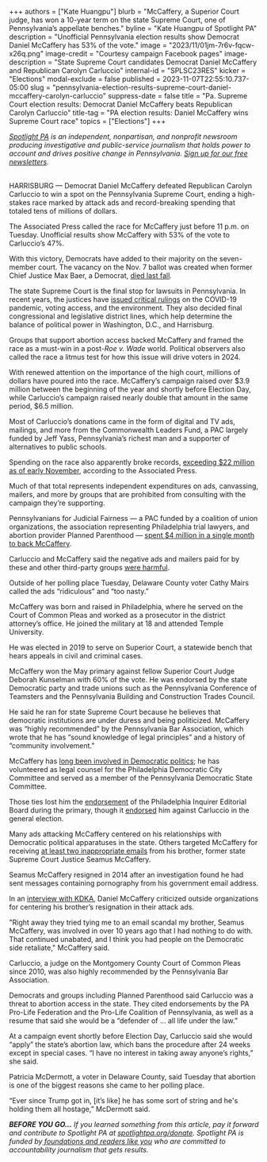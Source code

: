 +++
authors = ["Kate Huangpu"]
blurb = "McCaffery, a Superior Court judge, has won a 10-year term on the state Supreme Court, one of Pennsylvania’s appellate benches."
byline = "Kate Huangpu of Spotlight PA"
description = "Unofficial Pennsylvania election results show Democrat Daniel McCaffery has 53% of the vote."
image = "2023/11/01jm-7r6v-fqcw-x26q.png"
image-credit = "Courtesy campaign Facebook pages"
image-description = "State Supreme Court candidates Democrat Daniel McCaffery and Republican Carolyn Carluccio"
internal-id = "SPLSC23RES"
kicker = "Elections"
modal-exclude = false
published = 2023-11-07T22:55:10.737-05:00
slug = "pennsylvania-election-results-supreme-court-daniel-mccaffery-carolyn-carluccio"
suppress-date = false
title = "Pa. Supreme Court election results: Democrat Daniel McCaffery beats Republican Carolyn Carluccio"
title-tag = "PA election results: Daniel McCaffery wins Supreme Court race"
topics = ["Elections"]
+++

<a href="https://www.spotlightpa.org/"><em>Spotlight PA</em></a><em> is an independent, nonpartisan, and nonprofit newsroom producing investigative and public-service journalism that holds power to account and drives positive change in Pennsylvania. </em><a href="https://www.spotlightpa.org/newsletters"><em>Sign up for our free newsletters</em></a><em>.</em>

<br/>HARRISBURG — Democrat Daniel McCaffery defeated Republican Carolyn Carluccio to win a spot on the Pennsylvania Supreme Court, ending a high-stakes race marked by attack ads and record-breaking spending that totaled tens of millions of dollars.

The Associated Press called the race for McCaffery just before 11 p.m. on Tuesday. Unofficial results show McCaffery with 53% of the vote to Carluccio’s 47%.

With this victory, Democrats have added to their majority on the seven-member court. The vacancy on the Nov. 7 ballot was created when former Chief Justice Max Baer, a Democrat, <a href="https://apnews.com/article/pittsburgh-pennsylvania-obituaries-49ca6d17cf1c8e0a8eae8f33de5e47de">died last fall</a>.

<script src="https://www.spotlightpa.org/embed.js" async></script><div data-spl-embed-version="1" data-spl-src="https://www.spotlightpa.org/embeds/newsletter/"></div>

The state Supreme Court is the final stop for lawsuits in Pennsylvania. In recent years, the justices have <a href="https://www.spotlightpa.org/news/2023/10/pennsylvania-judges-supreme-superior-commonwealth-court-interactive-tool/">issued critical rulings</a> on the COVID-19 pandemic, voting access, and the environment. They also decided final congressional and legislative district lines, which help determine the balance of political power in Washington, D.C., and Harrisburg.

Groups that support abortion access backed McCaffery and framed the race as a must-win in a post-<em>Roe v. Wade </em>world. Political observers also called the race a litmus test for how this issue will drive voters in 2024.

With renewed attention on the importance of the high court, millions of dollars have poured into the race. McCaffery’s campaign raised over $3.9 million between the beginning of the year and shortly before Election Day, while Carluccio’s campaign raised nearly double that amount in the same period, $6.5 million.

Most of Carluccio’s donations came in the form of digital and TV ads, mailings, and more from the Commonwealth Leaders Fund, a PAC largely funded by Jeff Yass, Pennsylvania’s richest man and a supporter of alternatives to public schools.

Spending on the race also apparently broke records, <a href="https://apnews.com/article/pennsylvania-supreme-court-election-campaign-0c517ed69436d8271fec7b7f04ae025e">exceeding $22 million as of early November</a>, according to the Associated Press.

Much of that total represents independent expenditures on ads, canvassing, mailers, and more by groups that are prohibited from consulting with the campaign they’re supporting.

Pennsylvanians for Judicial Fairness — a PAC funded by a coalition of union organizations, the association representing Philadelphia trial lawyers, and abortion provider Planned Parenthood — <a href="https://www.spotlightpa.org/news/2023/10/supreme-court-campaign-finance-pennsylvania-yass-ads-spending/">spent $4 million in a single month to back McCaffery</a>.

Carluccio and McCaffery said the negative ads and mailers paid for by these and other third-party groups <a href="https://www.cbsnews.com/pittsburgh/news/pennsylvania-supreme-court-candidates-attack-ads/">were harmful</a>.

Outside of her polling place Tuesday, Delaware County voter Cathy Mairs called the ads “ridiculous” and “too nasty.”

McCaffery was born and raised in Philadelphia, where he served on the Court of Common Pleas and worked as a prosecutor in the district attorney’s office. He joined the military at 18 and attended Temple University.

He was elected in 2019 to serve on Superior Court, a statewide bench that hears appeals in civil and criminal cases.

McCaffery won the May primary against fellow Superior Court Judge Deborah Kunselman with 60% of the vote. He was endorsed by the state Democratic party and trade unions such as the Pennsylvania Conference of Teamsters and the Pennsylvania Building and Construction Trades Council.

He said he ran for state Supreme Court because he believes that democratic institutions are under duress and being politicized. McCaffery was “highly recommended” by the Pennsylvania Bar Association, which wrote that he has “sound knowledge of legal principles” and a history of “community involvement.”

McCaffery has <a href="https://www.judgemccaffery.com/about/">long been involved in Democratic politics</a>; he has volunteered as legal counsel for the Philadelphia Democratic City Committee and served as a member of the Pennsylvania Democratic State Committee.

Those ties lost him the <a href="https://www.inquirer.com/opinion/editorials/deborah-kunselman-carolyn-carluccio-supreme-court-judicial-endorsement-20230512.html">endorsement</a> of the Philadelphia Inquirer Editorial Board during the primary, though it <a href="https://www.inquirer.com/opinion/editorials/daniel-mccaffery-supreme-court-pennsylvania-carolyn-carluccio-20231024.html">endorsed</a> him against Carluccio in the general election.

Many ads attacking McCaffery centered on his relationships with Democratic political apparatuses in the state. Others targeted McCaffery for receiving <a href="https://www.inquirer.com/philly/news/politics/20141016_Third_state_official_resigns_over_porn_emails.html">at least two inappropriate emails</a> from his brother, former state Supreme Court Justice Seamus McCaffery.

Seamus McCaffery resigned in 2014 after an investigation found he had sent messages containing pornography from his government email address.

In an <a href="https://www.cbsnews.com/pittsburgh/news/pennsylvania-supreme-court-candidates-attack-ads/">interview with KDKA</a>, Daniel McCaffery criticized outside organizations for centering his brother’s resignation in their attack ads.

&#34;Right away they tried tying me to an email scandal my brother, Seamus McCaffery, was involved in over 10 years ago that I had nothing to do with. That continued unabated, and I think you had people on the Democratic side retaliate,&#34; McCaffery said.

Carluccio, a judge on the Montgomery County Court of Common Pleas since 2010, was also highly recommended by the Pennsylvania Bar Association.

<script src="https://www.spotlightpa.org/embed.js" async></script><div data-spl-embed-version="1" data-spl-src="https://www.spotlightpa.org/embeds/donate/"></div>

Democrats and groups including Planned Parenthood said Carluccio was a threat to abortion access in the state. They cited endorsements by the PA Pro-Life Federation and the Pro-Life Coalition of Pennsylvania, as well as a resume that said she would be a “defender of … all life under the law.”

At a campaign event shortly before Election Day, Carluccio said she would “apply” the state’s abortion law, which bans the procedure after 24 weeks except in special cases. “I have no interest in taking away anyone’s rights,” she said.

Patricia McDermott, a voter in Delaware County, said Tuesday that abortion is one of the biggest reasons she came to her polling place.

“Ever since Trump got in, \[it’s like\] he has some sort of string and he&#39;s holding them all hostage,” McDermott said.

<strong><em>BEFORE YOU GO…</em></strong><em> If you learned something from this article, pay it forward and contribute to Spotlight PA at </em><a href="http://spotlightpa.org/donate"><em>spotlightpa.org/donate</em></a><em>. Spotlight PA is funded by</em><a href="https://www.spotlightpa.org/support"><em> foundations and readers like you</em></a><em> who are committed to accountability journalism that gets results.</em>

